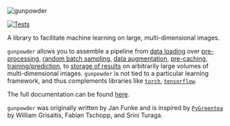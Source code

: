 ![gunpowder](docs/_static/gunpowder.svg)

[![Tests](https://github.com/funkey/gunpowder/actions/workflows/test.yml/badge.svg)](https://github.com/funkey/gunpowder/actions/workflows/test.yml)

A library to facilitate machine learning on large, multi-dimensional images.

`gunpowder` allows you to assemble a pipeline from
[data loading](http://funkey.science/gunpowder/api.html#source-nodes)
over
[pre-processing](http://funkey.science/gunpowder/api.html#image-processing-nodes),
[random batch sampling](http://funkey.science/gunpowder/api.html#randomlocation),
[data augmentation](http://funkey.science/gunpowder/api.html#augmentation-nodes),
[pre-caching](http://funkey.science/gunpowder/api.html#precache),
[training/prediction](http://funkey.science/gunpowder/api.html#training-and-prediction-nodes), to
[storage of results](http://funkey.science/gunpowder/api.html#output-nodes)
on arbitrarily large volumes of
multi-dimensional images. `gunpowder` is not tied to a particular learning
framework, and thus complements libraries like
[`torch`](https://pytorch.org/),
[`tensorflow`](https://www.tensorflow.org/).

The full documentation can be found [here](https://funkey.github.io/gunpowder).

`gunpowder` was originally written by Jan Funke and is inspired by
[`PyGreentea`](https://github.com/TuragaLab/PyGreentea) by William Grisaitis,
Fabian Tschopp, and Srini Turaga.
